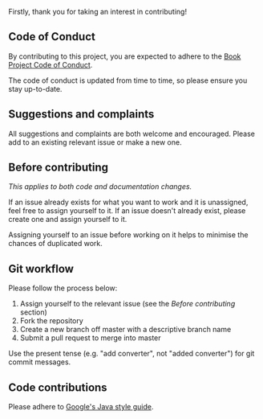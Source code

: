 Firstly, thank you for taking an interest in contributing!

## Code of Conduct

By contributing to this project, you are expected to adhere to the [Book Project Code of Conduct](https://github.com/knjk04/book-project/blob/master/.github/CODE_OF_CONDUCT.md). 

The code of conduct is updated from time to time, so please ensure you stay up-to-date.

## Suggestions and complaints

All suggestions and complaints are both welcome and encouraged. Please add to an existing relevant issue or make a new one.

## Before contributing

*This applies to both code and documentation changes.*

If an issue already exists for what you want to work and it is unassigned, feel free to assign yourself to it. If an issue doesn't already exist, please create one and assign yourself to it. 

Assigning yourself to an issue before working on it helps to minimise the chances of duplicated work.

## Git workflow

Please follow the process below:

1. Assign yourself to the relevant issue (see the *Before contributing* section)
2. Fork the repository
3. Create a new branch off master with a descriptive branch name
4. Submit a pull request to merge into master

Use the present tense (e.g. "add converter", not "added converter") for git commit messages.

## Code contributions

Please adhere to [Google's Java style guide](https://google.github.io/styleguide/javaguide.html).
